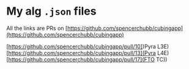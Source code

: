 # My alg `.json` files

All the links are PRs on [https://github.com/spencerchubb/cubingapp](https://github.com/spencerchubb/cubingapp)

[https://github.com/spencerchubb/cubingapp/pull/10])Pyra L3E)
[https://github.com/spencerchubb/cubingapp/pull/13](Pyra L4E)
[https://github.com/spencerchubb/cubingapp/pull/17](FTO TC))
